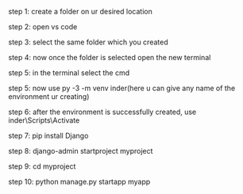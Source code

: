 step 1:
create a folder on ur desired location

step 2:
open vs code

step 3:
select the same folder which you created

step 4:
now once the folder is selected open the new terminal

step 5: 
in the terminal select the cmd

step 5:
now use py -3 -m venv inder(here u can give any name of the environment ur creating)

step 6:
after the environment is successfully created, use 
inder\Scripts\Activate

step 7:
pip install Django

step 8:
django-admin startproject myproject

step 9:
cd myproject

step 10:
python manage.py startapp myapp 

